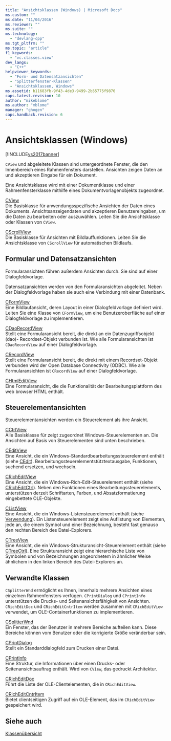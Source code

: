 ```yaml
---
title: "Ansichtsklassen (Windows) | Microsoft Docs"
ms.custom: ""
ms.date: "11/04/2016"
ms.reviewer: ""
ms.suite: ""
ms.technology: 
  - "devlang-cpp"
ms.tgt_pltfrm: ""
ms.topic: "article"
f1_keywords: 
  - "vc.classes.view"
dev_langs: 
  - "C++"
helpviewer_keywords: 
  - "Form- und Datensatzansichten"
  - "Splitterfenster-Klassen"
  - "Ansichtsklassen, Windows"
ms.assetid: b11683fb-9f43-4de3-9499-2b55775f9870
caps.latest.revision: 10
author: "mikeblome"
ms.author: "mblome"
manager: "ghogen"
caps.handback.revision: 6
---
```

# Ansichtsklassen (Windows)
[!INCLUDE[vs2017banner](../assembler/inline/includes/vs2017banner.md)]

`CView` und abgeleitete Klassen sind untergeordnete Fenster, die den Innenbereich eines Rahmenfensters darstellen.  Ansichten zeigen Daten an und akzeptieren Eingabe für ein Dokument.  
  
 Eine Ansichtsklasse wird mit einer Dokumentklasse und einer Rahmenfensterklasse mithilfe eines Dokumentvorlagenobjekts zugeordnet.  
  
 [CView](../mfc/reference/cview-class.md)  
 Die Basisklasse für anwendungsspezifische Ansichten der Daten eines Dokuments.  Ansichtsanzeigendaten und akzeptieren Benutzereingaben, um die Daten zu bearbeiten oder auszuwählen.  Leiten Sie die Ansichtsklasse oder Klassen von `CView`.  
  
 [CScrollView](../mfc/reference/cscrollview-class.md)  
 Die Basisklasse für Ansichten mit Bildlauffunktionen.  Leiten Sie die Ansichtsklasse von `CScrollView` für automatischen Bildlaufs.  
  
## Formular und Datensatzansichten  
 Formularansichten führen außerdem Ansichten durch.  Sie sind auf einer Dialogfeldvorlage.  
  
 Datensatzansichten werden von den Formularansichten abgeleitet.  Neben der Dialogfeldvorlage haben sie auch eine Verbindung mit einer Datenbank.  
  
 [CFormView](../mfc/reference/cformview-class.md)  
 Eine Bildlaufansicht, deren Layout in einer Dialogfeldvorlage definiert wird.  Leiten Sie eine Klasse von `CFormView`, um eine Benutzeroberfläche auf einer Dialogfeldvorlage zu implementieren.  
  
 [CDaoRecordView](../mfc/reference/cdaorecordview-class.md)  
 Stellt eine Formularansicht bereit, die direkt an ein Datenzugriffsobjekt \(dao\)\- Recordset\-Objekt verbunden ist.  Wie alle Formularansichten ist `CDaoRecordView` auf einer Dialogfeldvorlage.  
  
 [CRecordView](../mfc/reference/crecordview-class.md)  
 Stellt eine Formularansicht bereit, die direkt mit einem Recordset\-Objekt verbunden wird der Open Database Connectivity \(ODBC\).  Wie alle Formularansichten ist `CRecordView` auf einer Dialogfeldvorlage.  
  
 [CHtmlEditView](../mfc/reference/chtmleditview-class.md)  
 Eine Formularansicht, die die Funktionalität der Bearbeitungsplattform des web browser HTML enthält.  
  
## Steuerelementansichten  
 Steuerelementansichten werden ein Steuerelement als ihre Ansicht.  
  
 [CCtrlView](../mfc/reference/cctrlview-class.md)  
 Alle Basisklasse für zeigt zugeordnet Windows\-Steuerelementen an.  Die Ansichten auf Basis von Steuerelementen sind unten beschrieben.  
  
 [CEditView](../mfc/reference/ceditview-class.md)  
 Eine Ansicht, die ein Windows\-Standardbearbeitungssteuerelement enthält \(siehe [CEdit](../mfc/reference/cedit-class.md)\).  Bearbeitungssteuerelementstütztextausgabe, Funktionen, suchend ersetzen, und wechseln.  
  
 [CRichEditView](../mfc/reference/cricheditview-class.md)  
 Eine Ansicht, die ein Windows\-Rich\-Edit\-Steuerelement enthält \(siehe [CRichEditCtrl](../mfc/reference/cricheditctrl-class.md)\).  Neben den Funktionen eines Bearbeitungssteuerelements, unterstützen derzeit Schriftarten, Farben, und Absatzformatierung eingebettete OLE\-Objekte.  
  
 [CListView](../mfc/reference/clistview-class.md)  
 Eine Ansicht, die ein Windows\-Listensteuerelement enthält \(siehe [Verwendung](../mfc/reference/clistctrl-class.md)\).  Ein Listensteuerelement zeigt eine Auflistung von Elementen, jede an, die einem Symbol und einer Bezeichnung, besteht fast genauso den rechten Bereich des Datei\-Explorers.  
  
 [CTreeView](../mfc/reference/ctreeview-class.md)  
 Eine Ansicht, die ein Windows\-Strukturansicht\-Steuerelement enthält \(siehe [CTreeCtrl](../mfc/reference/ctreectrl-class.md)\).  Eine Strukturansicht zeigt eine hierarchische Liste von Symbolen und von Bezeichnungen angeordnetem in ähnlicher Weise ähnlichem in den linken Bereich des Datei\-Explorers an.  
  
## Verwandte Klassen  
 `CSplitterWnd` ermöglicht es Ihnen, innerhalb mehrere Ansichten eines einzelnen Rahmenfensters verfügen.  `CPrintDialog` und `CPrintInfo` unterstützen die Drucks\- und Seitenansichtsfähigkeit von Ansichten.  `CRichEditDoc` und `CRichEditCntrItem` werden zusammen mit `CRichEditView` verwendet, um OLE\-Containerfunktionen zu implementieren.  
  
 [CSplitterWnd](../mfc/reference/csplitterwnd-class.md)  
 Ein Fenster, das der Benutzer in mehrere Bereiche aufteilen kann.  Diese Bereiche können vom Benutzer oder die korrigierte Größe veränderbar sein.  
  
 [CPrintDialog](../mfc/reference/cprintdialog-class.md)  
 Stellt ein Standarddialogfeld zum Drucken einer Datei.  
  
 [CPrintInfo](../mfc/reference/cprintinfo-structure.md)  
 Eine Struktur, die Informationen über einen Drucks\- oder Seitenansichtsauftrag enthält.  Wird von `CView`, das gedruckt Architektur.  
  
 [CRichEditDoc](../mfc/reference/cricheditdoc-class.md)  
 Führt die Liste der OLE\-Clientelementen, die in `CRichEditView`.  
  
 [CRichEditCntrItem](../mfc/reference/cricheditcntritem-class.md)  
 Bietet clientseitigen Zugriff auf ein OLE\-Element, das im `CRichEditView` gespeichert wird.  
  
## Siehe auch  
 [Klassenübersicht](../mfc/class-library-overview.md)